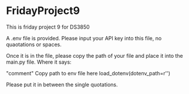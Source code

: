 # FridayProject9
This is friday project 9 for DS3850

A .env file is provided. Please input your API key into this file, no quaotations or spaces. 

Once it is in the file, please copy the path of your file and place it into the main.py file. Where it says:

"comment" Copy path to env file here
load_dotenv(dotenv_path=r'')

Please put it in between the single quotations. 